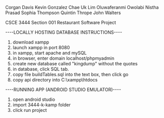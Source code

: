 Corgan Davis
Kevin Gonzalez
Chae Uk Lim
Oluwaferanmi Owolabi
Nistha Prasad
Sophia Thompson
Quintin Thrope
John Walters

CSCE 3444 Section 001
Restaurant Software Project

----LOCALLY HOSTING DATABASE INSTRUCTIONS----
  1. download xampp
  2. launch xampp in port 8080
  2. in xampp, start apache and mySQL
  3. in browser, enter domain localhost/phpmyadmin
  4. create new database called "kingdump" without the quotes
  5. in database, click SQL tab.
  6. copy file buildTables.sql into the text box, then click go
  8. copy api directory into C:\xampp\htdocs

----RUNNING APP (ANDROID STUDIO EMULATOR)----
  1. open android studio
  2. import 3444-k-kamp folder
  3. click run project
